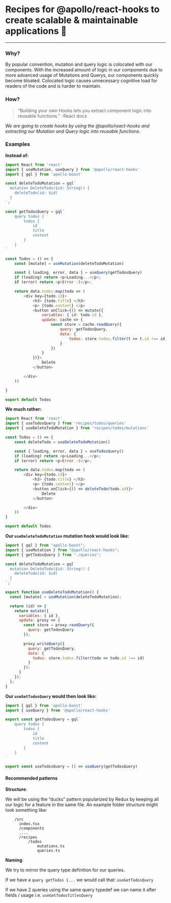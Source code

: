 # Recipes for @apollo/react-hooks to create scalable & maintainable applications 🚀
___

### Why?
By popular convention, mutation and query logic is colocated with our components.
With the increased amount of logic in our components due to more advanced usage of Mutations and Querys, our components quickly become bloated. Colocated logic causes unnecessary cognitive load for readers of the code and is harder to maintain. 

### How?

> “Building your own Hooks lets you extract component logic into reusable functions.”
-React docs

*We are going to create hooks by using the @apollo/react-hooks and extracting our Mutation and Query logic into reusable functions.*

### Examples
**Instead of:**
```javascript
import React from 'react'
import { useMutation, useQuery } from '@apollo/react-hooks'
import { gql } from 'apollo-boost'

const deleteTodoMutation = gql`
  mutation DeleteTodo($id: String!) {
    deleteTodo(id: $id)
  }
`;

const getTodosQuery = gql`
    query todos {
        todos {
            id
            title
            content
        }
    }
`

const Todos = () => {
    const [mutate] = useMutation(deleteTodoMutation)

    const { loading, error, data } = useQuery(getTodosQuery)
    if (loading) return <p>Loading...</p>;
    if (error) return <p>Error :(</p>;

    return data.todos.map(todo => (
        <div key={todo.id}>
            <h3> {todo.title} </h3>
            <p> {todo.content} </p>
            <button onClick={() => mutate({
                variables: { id: todo.id },
                update: cache => {
                    const store = cache.readQuery({
                        query: getTodosQuery,
                        data: {
                            todos: store.todos.filter(t => t.id !== id)
                        }
                    })
                }
            })}>
                Delete
            </button>

        </div>
    ))

}

export default Todos
```



**We much rather:**
```javascript
import React from 'react'
import { useTodosQuery } from 'recipes/todos/queries'
import { useDeleteTodoMutation } from 'recipes/todos/mutations'

const Todos = () => {
    const deleteTodo = useDeleteTodoMutation()

    const { loading, error, data } = useTodosQuery()
    if (loading) return <p>Loading...</p>;
    if (error) return <p>Error :(</p>;

    return data.todos.map(todo => (
        <div key={todo.id}>
            <h3> {todo.title} </h3>
            <p> {todo.content} </p>
            <button onClick={() => deleteTodo(todo.id)}>
                Delete
            </button>

        </div>
    ))
}

export default Todos
```


**Our `useDeleteTodoMutation` mutation hook would look like:**
```javascript
import { gql } from "apollo-boost";
import { useMutation } from "@apollo/react-hooks";
import { getTodosQuery } from "./queries";

const deleteTodoMutation = gql`
  mutation DeleteTodo($id: String!) {
    deleteTodo(id: $id)
  }
`;

export function useDeleteTodoMutation() {
  const [mutate] = useMutation(deleteTodoMutation);

  return (id) => {
    return mutate({
      variables: { id },
      update: proxy => {
        const store = proxy.readQuery({
          query: getTodosQuery
        });

        proxy.writeQuery({
          query: getTodosQuery,
          data: {
            todos: store.todos.filter(todo => todo.id !== id)
          }
        });
      }
    });
  };
}

```

**Our `useGetTodosQuery` would then look like:**
```typescript
import { gql } from 'apollo-boost'
import { useQuery } from '@apollo/react-hooks'

export const getTodosQuery = gql`
    query todos {
        todos {
            id
            title
            content
        }
    }
`

export const useTodosQuery = () => useQuery(getTodosQuery)
```


#### Recommended patterns 
**Structure**:

We will be using the “ducks” pattern popularized by Redux by keeping all our logic for a feature in the same file.
An example folder structure might look something like:
```
    /src
      index.tsx
      /components
      ....
      /recipes
          /todos
              mutations.ts
              queries.ts
```


  **Naming**:
   
  We try to mirror the query type definition for our queries.
  
  If we have a `query getTodos {...` we would call that: `useGetTodosQuery`
    
  If we have 2 queries using the same query typedef we can name it after fields / usage i.e.
  `useGetTodosTitlesQuery`
